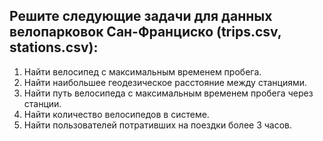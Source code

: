 ## Решите следующие задачи для данных велопарковок Сан-Франциско (trips.csv, stations.csv):

1. Найти велосипед с максимальным временем пробега.
2. Найти наибольшее геодезическое расстояние между станциями.
3. Найти путь велосипеда с максимальным временем пробега через станции.
4. Найти количество велосипедов в системе.
5. Найти пользователей потративших на поездки более 3 часов.